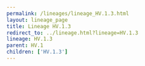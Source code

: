 ```yaml
---
permalink: /lineages/lineage_HV.1.3.html
layout: lineage_page
title: Lineage HV.1.3
redirect_to: ../lineage.html?lineage=HV.1.3
lineage: HV.1.3
parent: HV.1
children: ['HV.1.3']
---
```


